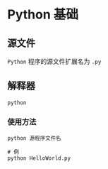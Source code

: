 # Python 基础

## 源文件

`Python` 程序的源文件扩展名为 `.py`

## 解释器

```shell
python
```

### 使用方法


```shell
python 源程序文件名

# 例
python HelloWorld.py
```

